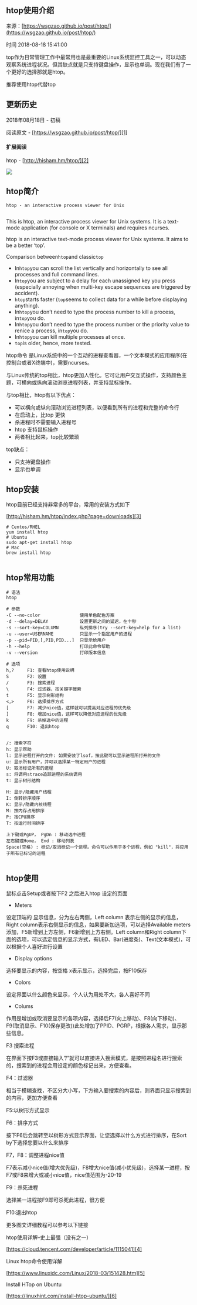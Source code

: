 ## htop使用介绍

来源：[https://wsgzao.github.io/post/htop/](https://wsgzao.github.io/post/htop/)

时间 2018-08-18 15:41:00

 
top作为日常管理工作中最常用也是最重要的Linux系统监控工具之一，可以动态观察系统进程状况。但其缺点就是只支持键盘操作，显示也单调。现在我们有了一个更好的选择那就是htop。
 
推荐使用htop代替top
 
## 更新历史 
 
2018年08月18日 - 初稿
 
阅读原文 - [https://wsgzao.github.io/post/htop/][1]
 
#### 扩展阅读
 
htop - [http://hisham.hm/htop/][2]
 
![][0]
 
## htop简介 

```
htop - an interactive process viewer for Unix


```
 
This is htop, an interactive process viewer for Unix systems. It is a text-mode application (for console or X terminals) and requires ncurses.
 
htop is an interactive text-mode process viewer for Unix systems. It aims to be a better ‘top’.
 
Comparison between`htop`and classic`top`
 
* In`htop`you can scroll the list vertically and horizontally 
 to see all processes and full command lines.  
* In`top`you are subject to a delay for each unassigned 
 key you press (especially annoying when multi-key escape 
 sequences are triggered by accident).  
* `htop`starts faster (`top`seems to collect data for a while 
 before displaying anything).  
* In`htop`you don’t need to type the process number to 
 kill a process, in`top`you do.  
* In`htop`you don’t need to type the process number or 
 the priority value to renice a process, in`top`you do.  
* In`htop`you can kill multiple processes at once.  
* `top`is older, hence, more tested.  
 
 
htop命令 是Linux系统中的一个互动的进程查看器，一个文本模式的应用程序(在控制台或者X终端中)，需要ncurses。
 
与Linux传统的top相比，htop更加人性化。它可让用户交互式操作，支持颜色主题，可横向或纵向滚动浏览进程列表，并支持鼠标操作。
 
与top相比，htop有以下优点：

 
* 可以横向或纵向滚动浏览进程列表，以便看到所有的进程和完整的命令行 
* 在启动上，比top 更快 
* 杀进程时不需要输入进程号 
* htop 支持鼠标操作 
* 两者相比起来，top比较繁琐 
 
 
top缺点：

 
* 只支持键盘操作 
* 显示也单调 
 
 
## htop安装 
 
  
htop目前已经支持非常多的平台，常用的安装方式如下
 
  [http://hisham.hm/htop/index.php?page=downloads][3] 
 

```
# Centos/RHEL
yum install htop
# Ubuntu
sudo apt-get install htop
# Mac
brew install htop


```

 
## htop常用功能 

```
# 语法
htop

# 参数
-C --no-color               使用单色配色方案
-d --delay=DELAY            设置更新之间的延迟，在十秒
-s --sort-key=COLUMN        纵列排序(try --sort-key=help for a list)
-u --user=USERNAME          只显示一个指定用户的进程
-p --pid=PID,[,PID,PID...]  只显示给用户
-h --help                   打印此命令帮助
-v --version                打印版本信息

# 选项
h,?     F1: 查看htop使用说明
S       F2: 设置
/       F3: 搜索进程
\       F4: 过滤器，按关键字搜索
t       F5: 显示树形结构
<,>     F6: 选择排序方式
[       F7: 减少nice值，这样就可以提高对应进程的优先级
]       F8: 增加nice值，这样可以降低对应进程的优先级
k       F9: 杀掉选中的进程
q       F10: 退出htop


/: 搜索字符
h: 显示帮助
l: 显示进程打开的文件: 如果安装了lsof，按此键可以显示进程所打开的文件
u: 显示所有用户，并可以选择某一特定用户的进程
U: 取消标记所有的进程
s: 将调用strace追踪进程的系统调用
t: 显示树形结构

H: 显示/隐藏用户线程
I: 倒转排序顺序
K: 显示/隐藏内核线程    
M: 按内存占用排序
P: 按CPU排序    
T: 按运行时间排序

上下键或PgUP， PgDn : 移动选中进程  
左右键或Home， End : 移动列表  
Space(空格) : 标记/取消标记一个进程。命令可以作用于多个进程，例如 "kill"，将应用于所有已标记的进程


```

 
## htop使用 
 
鼠标点击Setup或者按下F2 之后进入htop 设定的页面

 
* Meters 
 
 
设定顶端的 显示信息，分为左右两侧，Left column 表示左侧的显示的信息，Right column表示右侧显示的信息，如果要新加选项，可以选择Available meters添加，F5新增到上方左侧，F6新增到上方右侧。Left column和Right column下面的选项，可以选定信息的显示方式，有LED、Bar(进度条)、Text(文本模式)，可以根据个人喜好进行设置

 
* Display options 
 
 
选择要显示的内容，按空格 x表示显示，选择完后，按F10保存

 
* Colors 
 
 
设定界面以什么颜色来显示，个人认为用处不大，各人喜好不同

 
* Colums 
 
 
作用是增加或取消要显示的各项内容，选择后F7(向上移动)、F8(向下移动)、F9(取消显示、F10(保存更改))此处增加了PPID、PGRP，根据各人需求，显示那些信息。
 
F3 搜索进程
 
在界面下按F3或直接输入”/”就可以直接进入搜索模式，是按照进程名进行搜索的，搜索到的进程会用设定的颜色标记出来，方便查看。
 
F4：过滤器
 
相当于模糊查找，不区分大小写，下方输入要搜索的内容后，则界面只显示搜索到的内容，更加方便查看
 
F5:以树形方式显示
 
F6：排序方式
 
按下F6后会跳转至以树形方式显示界面，让您选择以什么方式进行排序，在Sort by下选择您要以什么来排序
 
F7，F8：调整进程nice值
 
F7表示减小nice值(增大优先级)，F8增大nice值(减小优先级)，选择某一进程，按F7或F8来增大或减小nice值，nice值范围为-20-19
 
F9：杀死进程
 
选择某一进程按F9即可杀死此进程，很方便
 
F10:退出htop
 
更多图文详细教程可以参考以下链接
 
  
htop使用详解–史上最强（没有之一）
 
  [https://cloud.tencent.com/developer/article/1115041][4] 
 
 
  
Linux htop命令使用详解
 
  [https://www.linuxidc.com/Linux/2018-03/151428.htm][5] 
 
 
  
Install HTop on Ubuntu
 
  [https://linuxhint.com/install-htop-ubuntu/][6] 
 


[1]: https://wsgzao.github.io/post/htop/
[2]: http://hisham.hm/htop/
[3]: http://hisham.hm/htop/index.php?page=downloads
[4]: https://cloud.tencent.com/developer/article/1115041
[5]: https://www.linuxidc.com/Linux/2018-03/151428.htm
[6]: https://linuxhint.com/install-htop-ubuntu/
[0]: https://img0.tuicool.com/bMFR7ja.gif
